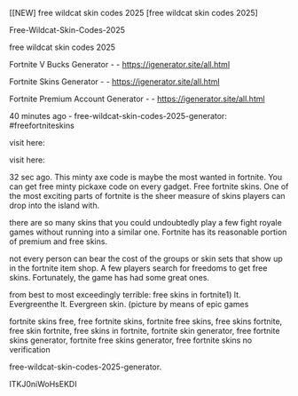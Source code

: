 [[NEW] free wildcat skin codes 2025 [free wildcat skin codes 2025]

Free-Wildcat-Skin-Codes-2025

free wildcat skin codes 2025

Fortnite V Bucks Generator - - https://igenerator.site/all.html

Fortnite Skins Generator - - https://igenerator.site/all.html

Fortnite Premium Account Generator - - https://igenerator.site/all.html

40 minutes ago - free-wildcat-skin-codes-2025-generator: #freefortniteskins

visit here:

visit here:

32 sec ago. This minty axe code is maybe the most wanted in fortnite. You can get free minty pickaxe code on every gadget. Free fortnite skins. One of the most exciting parts of fortnite is the sheer measure of skins players can drop into the island with.

there are so many skins that you could undoubtedly play a few fight royale games without running into a similar one. Fortnite has its reasonable portion of premium and free skins.

not every person can bear the cost of the groups or skin sets that show up in the fortnite item shop. A few players search for freedoms to get free skins. Fortunately, the game has had some great ones.

from best to most exceedingly terrible: free skins in fortnite1) lt. Evergreenthe lt. Evergreen skin. (picture by means of epic games

fortnite skins free, free fortnite skins, fortnite free skins, free skins fortnite, free skin fortnite, free skins in fortnite, fortnite skin generator, free fortnite skins generator, fortnite free skins generator, free fortnite skins no verification

free-wildcat-skin-codes-2025-generator.

ITKJ0niWoHsEKDI

